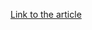 [Link to the article](https://thehackernews.com/2025/04/lazarus-hits-6-south-korean-firms-via.html)

